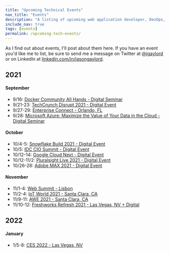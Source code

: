 ```yaml
---
title: "Upcoming Technical Events"
nav_title: "Events"
description: "A listing of upcoming web application developer, DevOps, and other technical events."
include_nav: true
tags: [events]
permalink: /upcoming-tech-events/
---
```


As I find out about events, I'll post about them here. If you have an event you'd like me to list, be sure to send me a message on Twitter at [@jgaylord](http://jasong.us/eUDX9v) or on LinkedIn at [linkedin.com/in/jasongaylord](http://jasong.us/linkedin).

## 2021 

#### September
- 9/16: [Docker Community All Hands - Digital Seminar](https://jasong.us/3yaXTOC)
- 9/21-23: [TechCrunch Disrupt 2021 - Digital Event](http://jasong.us/3oafbFL)
- 9/27-29: [Enterprise Connect - Orlando, FL](https://jasong.us/360iTMf)
- 9/28: [Microsoft Azure: Maximize the Value of Your Data in the Cloud - Digital Seminar](https://jasong.us/3mcXacP)

#### October
- 10/4-5: [Snowflake Build 2021 - Digital Event](https://jasong.us/2XXM69b)
- 10/5: [IDC CIO Summit - Digital Event](https://jasong.us/2Y1eQL5)
- 10/12-14: [Google Cloud Next - Digital Event](https://jasong.us/3imABQt)
- 10/12-11/2: [Pluralsight Live 2021 - Digital Event](https://jasong.us/2GyvzQZ)
- 10/26-28: [Adobe MAX 2021 - Digital Event](https://jasong.us/344yeLv)

#### November
- 11/1-4: [Web Summit - Lisbon](http://jasong.us/393Panf)
- 11/2-4: [IoT World 2021 - Santa Clara, CA](http://jasong.us/3qEPsa9)
- 11/9-11: [AWE 2021 - Santa Clara, CA](http://jasong.us/2Mg3Y9m)
- 11/10-12: [Freshworks Refresh 2021 - Las Vegas, NV + Digital](https://jasong.us/2Uojh4n)

## 2022

#### January
- 1/5-8: [CES 2022 - Las Vegas, NV](https://jasong.us/3jHOeJG)